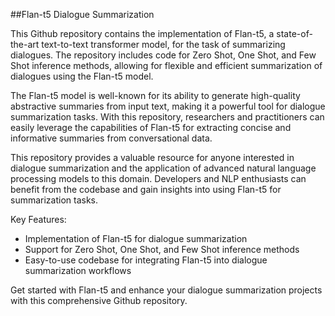 ##Flan-t5 Dialogue Summarization

This Github repository contains the implementation of Flan-t5, a state-of-the-art text-to-text transformer model, for the task of summarizing dialogues. The repository includes code for Zero Shot, One Shot, and Few Shot inference methods, allowing for flexible and efficient summarization of dialogues using the Flan-t5 model.

The Flan-t5 model is well-known for its ability to generate high-quality abstractive summaries from input text, making it a powerful tool for dialogue summarization tasks. With this repository, researchers and practitioners can easily leverage the capabilities of Flan-t5 for extracting concise and informative summaries from conversational data.

This repository provides a valuable resource for anyone interested in dialogue summarization and the application of advanced natural language processing models to this domain. Developers and NLP enthusiasts can benefit from the codebase and gain insights into using Flan-t5 for summarization tasks.

Key Features:
- Implementation of Flan-t5 for dialogue summarization
- Support for Zero Shot, One Shot, and Few Shot inference methods
- Easy-to-use codebase for integrating Flan-t5 into dialogue summarization workflows

Get started with Flan-t5 and enhance your dialogue summarization projects with this comprehensive Github repository.
